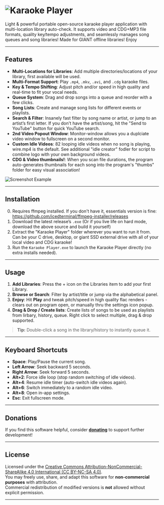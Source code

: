 # ![Karaoke Player](https://i.postimg.cc/wvMz1Hwq/karaokeplayerlogo.png)

Light & powerful portable open-source karaoke player application with multi-location library auto-check. It supports video and CDG+MP3 file formats, quality key/tempo adjustments, and seamlessly manages song queues and song libraries! Made for GIANT offline libraries! Enjoy 

---
## Features
- **Multi-Locations for Libraries**: Add multiple directories/locations of your library, first available will be used.
- **Multi-Format Support**: Play `.mp4`, `.mkv`, `.avi`, and `.cdg` karaoke files.
- **Key & Tempo Shifting**: Adjust pitch and/or speed in high quality and real-time to fit your vocal needs.
- **Queue System**: Drag and drop songs into a queue and reorder with a few clicks.
- **Song Lists**: Create and manage song lists for different events or playlists.
- **Search & Filter**: Insanely fast filter by song name or artist, or jump to an artist’s first letter. If you don't have the artist/song, hit the "Send to YouTube" button for quick YouTube search.
- **2nd Video Popout Window**: Monitor-window allows you a duplciate video window to fullscreen on a second monitor.
- **Custom Idle Videos**: 82 looping idle videos when no song is playing, wire.mp4 is the default. See additional "idle creator" fodler for script to combine logo with your own background videos.
- **CDG & Video thumbnails!**: When you scan file durations, the program auto-generates thumbnails for each song into the program's "thumbs" folder for easy visual association!

![Screenshot Example](https://i.postimg.cc/Z5DP3xcr/screeny.png)

---
## Installation
0. Requires ffmpeg installed. If you don't have it, essentials version is fine: https://github.com/icedterminal/ffmpeg-installer/releases
1. Download the latest release’s `.exe` (Or if you live life on hard mode, download the above source and build it yourself)
2. Extract the "Karaoke Player" folder wherever you want to run it from. Can be your C drive, desktop, or giant SSD external drive with all of your local video and CDG karaoke!
3. Run the `Karaoke Player.exe` to launch the Karaoke Player directly (no extra installs needed). 

---
## Usage
1. **Add Libraries**: Press the + icon on the Libraries item to add your first Library. 
2. **Browse or Search**: Filter by artist/title or jump via the alphabetical panel.  
4. **Enjoy**: Hit **Play** and tweak pitch/speed in high quality flac renders - clears out on program open, or manually thru the settings icon popup.
3. **Drag & Drop / Create lists**: Create lists of songs to be used as playlists from lirbary, history, queue. Right click to select multiple, drag & drop supported.

> **Tip:** Double-click a song in the library/history to instantly queue it.

---
## Keyboard Shortcuts
- **Space**: Play/Pause the current song.  
- **Left Arrow**: Seek backward 5 seconds.  
- **Right Arrow**: Seek forward 5 seconds.  
- **Alt+2**: Force idle loop (stop random switching of idle videos).  
- **Alt+4**: Resume idle timer (auto-switch idle videos again).  
- **Alt+6**: Switch immediately to a random idle video.  
- **Alt+8**: Open in-app settings.  
- **Esc**: Exit fullscreen mode.

---
## Donations
If you find this software helpful, consider [**donating**](https://ko-fi.com/profzelonka "Donate Here") to support further development!

---
## License
Licensed under the [Creative Commons Attribution-NonCommercial-ShareAlike 4.0 International (CC BY-NC-SA 4.0)](https://creativecommons.org/licenses/by-nc-sa/4.0/).  
You may freely use, share, and adapt this software for **non-commercial purposes** with attribution.  
Commercial redistribution of modified versions is **not** allowed without explicit permission.

---
